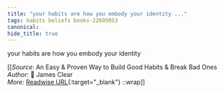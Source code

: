 ```yaml
---
title: "your habits are how you embody your identity ..."
tags: habits beliefs books-22695053
canonical: 
hide_title: true
---
```


your habits are how you embody your identity


[[_Source_: An Easy & Proven Way to Build Good Habits & Break Bad Ones<br>
_Author_: 📕 James Clear<br>
_More_: [Readwise URL](https://readwise.io/open/446271369){:target="_blank"}
::wrap]]